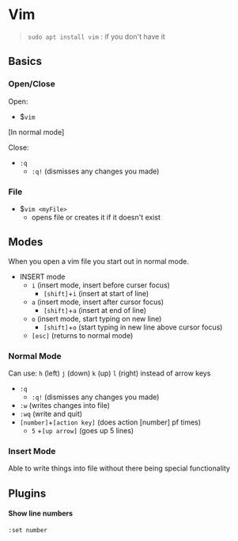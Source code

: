 # Vim

> `sudo apt install vim` :   if you don't have it

## Basics

### Open/Close

Open: 
- $`vim`

[In normal mode]

Close: 
- `:q`
    - `:q!` (dismisses any changes you made)

### File

- $`vim <myFile>`
    - opens file or creates it if it doesn't exist

## Modes

When you open a vim file you start out in normal mode.

- INSERT mode
    - `i` (insert mode, insert before curser focus)
        - `[shift]`+`i` (insert at start of line)
    - `a` (insert mode, insert after cursor focus)
        - `[shift]`+`a` (insert at end of line)
    - `o` (insert mode, start typing on new line)
        - `[shift]`+`o` (start typing in new line above cursor focus)
    - `[esc]`  (returns to normal mode)


### Normal Mode

Can use: `h` (left) `j` (down) `k` (up) `l` (right) instead of arrow keys

- `:q`
    - `:q!` (dismisses any changes you made)
- `:w` (writes changes into file)
- `:wq` (write and quit)
- `[number]`+`[action key]` (does action [number] pf times)
    - `5` +`[up arrow]` (goes up 5 lines)

### Insert Mode

Able to write things into file without there being special functionality


## Plugins


#### Show line numbers
`:set number`




